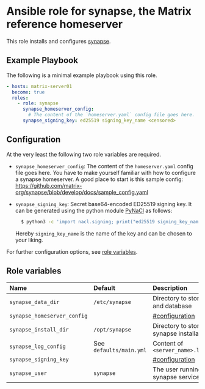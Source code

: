 # Ansible role for synapse, the Matrix reference homeserver

This role installs and configures [synapse](https://github.com/matrix-org/synapse).

## Example Playbook

The following is a minimal example playbook using this role.

```yml
- hosts: matrix-server01
  become: true
  roles:
    - role: synapse
      synapse_homeserver_config:
        # The content of the `homeserver.yaml` config file goes here.
      synapse_signing_key: ed25519 signing_key_name <censored>
```

## Configuration

At the very least the following two role variables are required.

* `synapse_homeserver_config`:
  The content of the `homeserver.yaml` config file goes here.
  You have to make yourself familiar with how to configure a synapse homeserver.
  A good place to start is this sample config:
  https://github.com/matrix-org/synapse/blob/develop/docs/sample_config.yaml
* `synapse_signing_key`:
  Secret base64-encoded ED25519 signing key.
  It can be generated using the python module
  [PyNaCl](https://pynacl.readthedocs.io/)
  as follows:

  ```bash
    $ python3 -c 'import nacl.signing; print("ed25519 signing_key_name {}".format(nacl.signing.SigningKey.generate().encode(encoder=nacl.encoding.Base64Encoder).decode()))'
  ```

  Hereby `signing_key_name` is the name of the key and can be chosen to your liking.

For further configuration options, see [role variables](#role-variables).

## Role variables

| Name                        | Default                 | Description                                    |
| :-------------------------- | :---------------------- | :--------------------------------------------- |
| `synapse_data_dir`          | `/etc/synapse`          | Directory to store config and database         |
| `synapse_homeserver_config` |                         | [#configuration](#configuration) |
| `synapse_install_dir`       | `/opt/synapse`          | Directory to store the synapse installation    |
| `synapse_log_config`        | See `defaults/main.yml` | Content of `<server_name>.log.config` |
| `synapse_signing_key`       |                         | [#configuration](#configuration) |
| `synapse_user`              | `synapse`               | The user running the synapse service           |
